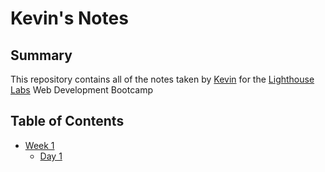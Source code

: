 # Kevin's Notes

## Summary

This repository contains all of the notes taken by [Kevin](https://github.com/kguertin) for the [Lighthouse Labs](https://www.lighthouselabs.ca/) Web Development Bootcamp

## Table of Contents
* [Week 1](/week_1)
  * [Day 1](/week_1/day_1)